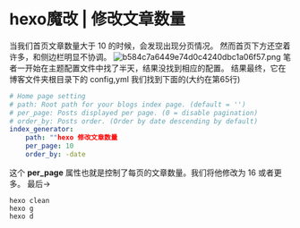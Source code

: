 # hexo魔改 | 修改文章数量
当我们首页文章数量大于 10 的时候，会发现出现分页情况。
然而首页下方还空着许多，和侧边栏明显不协调。
![b584c7a6449e74d0c4240dbc1a06f57.png](https://typora-birdy.oss-cn-guangzhou.aliyuncs.com/b584c7a6449e74d0c4240dbc1a06f57.png)
笔者一开始在主题配置文件中找了半天，结果没找到相应的配置。
结果最终，它在博客文件夹根目录下的 config,yml
我们找到下面的(大约在第65行)
```yml
# Home page setting
# path: Root path for your blogs index page. (default = '')
# per_page: Posts displayed per page. (0 = disable pagination)
# order_by: Posts order. (Order by date descending by default)
index_generator:
    path: ""hexo 修改文章数量
    per_page: 10
    order_by: -date
```
这个 **per_page** 属性也就是控制了每页的文章数量。我们将他修改为 16 或者更多。
最后->
```shell
hexo clean
hexo g
hexo d
```